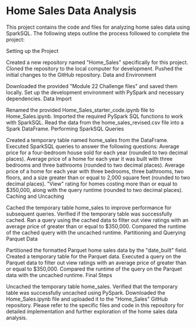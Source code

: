 # Home Sales Data Analysis

This project contains the code and files for analyzing home sales data using SparkSQL. The following steps outline the process followed to complete the project:

Setting up the Project

Created a new repository named "Home_Sales" specifically for this project.
Cloned the repository to the local computer for development.
Pushed the initial changes to the GitHub repository.
Data and Environment

Downloaded the provided "Module 22 Challenge files" and saved them locally.
Set up the development environment with PySpark and necessary dependencies.
Data Import

Renamed the provided Home_Sales_starter_code.ipynb file to Home_Sales.ipynb.
Imported the required PySpark SQL functions to work with SparkSQL.
Read the data from the home_sales_revised.csv file into a Spark DataFrame.
Performing SparkSQL Queries

Created a temporary table named home_sales from the DataFrame.
Executed SparkSQL queries to answer the following questions:
Average price for a four-bedroom house sold for each year (rounded to two decimal places).
Average price of a home for each year it was built with three bedrooms and three bathrooms (rounded to two decimal places).
Average price of a home for each year with three bedrooms, three bathrooms, two floors, and a size greater than or equal to 2,000 square feet (rounded to two decimal places).
"View" rating for homes costing more than or equal to $350,000, along with the query runtime (rounded to two decimal places).
Caching and Uncaching

Cached the temporary table home_sales to improve performance for subsequent queries.
Verified if the temporary table was successfully cached.
Ran a query using the cached data to filter out view ratings with an average price of greater than or equal to $350,000.
Compared the runtime of the cached query with the uncached runtime.
Partitioning and Querying Parquet Data

Partitioned the formatted Parquet home sales data by the "date_built" field.
Created a temporary table for the Parquet data.
Executed a query on the Parquet data to filter out view ratings with an average price of greater than or equal to $350,000.
Compared the runtime of the query on the Parquet data with the uncached runtime.
Final Steps

Uncached the temporary table home_sales.
Verified that the temporary table was successfully uncached using PySpark.
Downloaded the Home_Sales.ipynb file and uploaded it to the "Home_Sales" GitHub repository.
Please refer to the specific files and code in this repository for detailed implementation and further exploration of the home sales data analysis.
